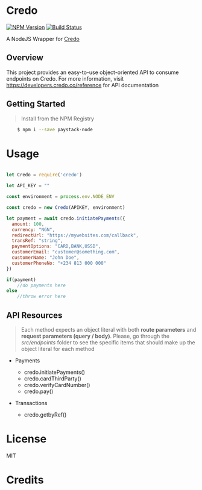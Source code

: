 # Credo

[![NPM Version][npm-image]][npm-url]
[![Build Status][travis-image]][travis-url]

A NodeJS Wrapper for [Credo](https://www.credo.com)

## Overview

This project provides an easy-to-use object-oriented API to consume endpoints on Credo. For more information, visit https://developers.credo.co/reference for API documentation

## Getting Started

>Install from the NPM Registry
```bash
	$ npm i --save paystack-node
```

# Usage

```js

let Credo = require('credo')

let API_KEY = ""

const environment = process.env.NODE_ENV

const credo = new Credo(APIKEY, environment)

let payment = await credo.initiatePayments({
  amount: 100,
  currency: "NGN",
  redirectUrl: "https://mywebsites.com/callback",
  transRef: "string",
  paymentOptions: "CARD,BANK,USSD",
  customerEmail: "customer@something.com",
  customerName: "John Doe",
  customerPhoneNo: "+234 813 000 000"
})

if(payment)
	//do payments here
else
	//throw error here

```

## API Resources

>Each method expects an object literal with both **route parameters** and **request parameters (query / body)**. Please, go through the _src/endpoints_ folder to see the specific items that should make up the object literal for each method

- Payments
  - credo.initiatePayments()
  - credo.cardThirdParty()
  - credo.verifyCardNumber()
  - credo.pay()

- Transactions
  - credo.getbyRef()


# License

MIT

# Credits


[npm-image]: https://img.shields.io/endpoint?logo=npm
[npm-url]: https://www.npmjs.com/package/credo-node

[travis-image]: https://img.shields.io/travis/stitchng/paystack/master.svg?style=flat-square
[travis-url]: https://travis-ci.org/github/Moses-Bassey/Credo-node
